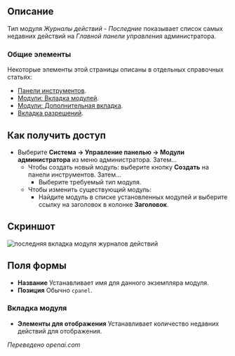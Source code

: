 <!-- Filename: Help4.x:Admin_Modules:_Action_Logs_-_Latest / Display title: Модули: Журналы действий - Последние -->

## Описание

Тип модуля *Журналы действий - Последние* показывает список самых недавних действий на *Главной панели управления* администратора.

### Общие элементы

Некоторые элементы этой страницы описаны в отдельных справочных статьях:

* [Панели инструментов](jdocmanual?article=help/common-elements/toolbars).
* [Модули: Вкладка модулей](jdocmanual?article=help/modules/modules-module-tab).
* [Модули: Дополнительная вкладка](jdocmanual?article=help/modules/modules-advanced-tab).
* [Вкладка разрешений](jdocmanual?article=help/common-elements/edit-permissions).

## Как получить доступ

- Выберите **Система → Управление панелью → Модули администратора** из
  меню администратора. Затем...
  - Чтобы создать новый модуль: выберите кнопку **Создать** на панели инструментов.
    Затем...
    - Выберите требуемый тип модуля.
  - Чтобы изменить существующий модуль:
    - Найдите модуль в списке установленных модулей и выберите
      ссылку на заголовок в колонке **Заголовок**.

## Скриншот

![последняя вкладка модуля журналов действий](../../../ru/images/modules-admin/modules-action-logs-latest-module-tab.png)

## Поля формы

- **Название** Устанавливает имя для данного экземпляра модуля.
- **Позиция** Обычно `cpanel`.

### Вкладка модуля

- **Элементы для отображения** Устанавливает количество недавних действий для отображения.

*Переведено openai.com*

